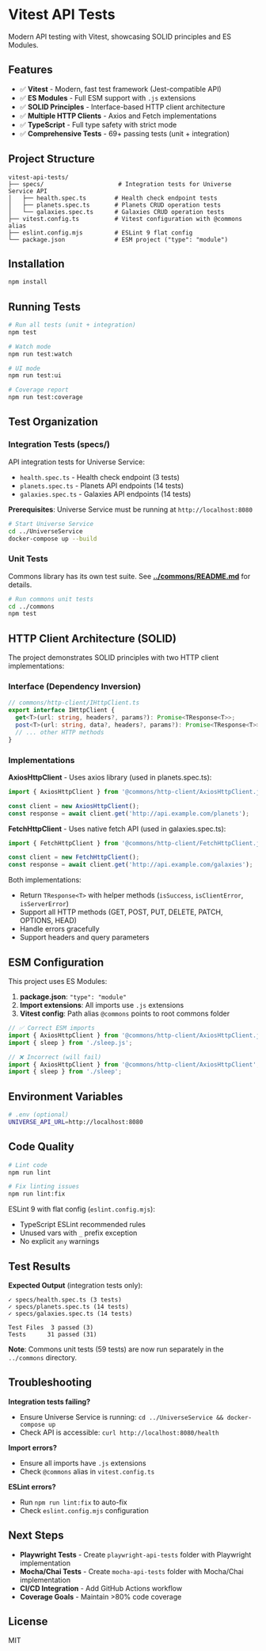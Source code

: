 # Vitest API Tests

Modern API testing with Vitest, showcasing SOLID principles and ES Modules.

## Features

- ✅ **Vitest** - Modern, fast test framework (Jest-compatible API)
- ✅ **ES Modules** - Full ESM support with `.js` extensions
- ✅ **SOLID Principles** - Interface-based HTTP client architecture
- ✅ **Multiple HTTP Clients** - Axios and Fetch implementations
- ✅ **TypeScript** - Full type safety with strict mode
- ✅ **Comprehensive Tests** - 69+ passing tests (unit + integration)

## Project Structure

```
vitest-api-tests/
├── specs/                     # Integration tests for Universe Service API
│   ├── health.spec.ts        # Health check endpoint tests
│   ├── planets.spec.ts       # Planets CRUD operation tests
│   └── galaxies.spec.ts      # Galaxies CRUD operation tests
├── vitest.config.ts          # Vitest configuration with @commons alias
├── eslint.config.mjs         # ESLint 9 flat config
└── package.json              # ESM project ("type": "module")
```

## Installation

```bash
npm install
```

## Running Tests

```bash
# Run all tests (unit + integration)
npm test

# Watch mode
npm run test:watch

# UI mode
npm run test:ui

# Coverage report
npm run test:coverage
```

## Test Organization

### Integration Tests (specs/)

API integration tests for Universe Service:
- `health.spec.ts` - Health check endpoint (3 tests)
- `planets.spec.ts` - Planets API endpoints (14 tests)
- `galaxies.spec.ts` - Galaxies API endpoints (14 tests)

**Prerequisites**: Universe Service must be running at `http://localhost:8080`

```bash
# Start Universe Service
cd ../UniverseService
docker-compose up --build
```

### Unit Tests

Commons library has its own test suite. See **[../commons/README.md](../commons/README.md)** for details.

```bash
# Run commons unit tests
cd ../commons
npm test
```

## HTTP Client Architecture (SOLID)

The project demonstrates SOLID principles with two HTTP client implementations:

### Interface (Dependency Inversion)

```typescript
// commons/http-client/IHttpClient.ts
export interface IHttpClient {
  get<T>(url: string, headers?, params?): Promise<TResponse<T>>;
  post<T>(url: string, data?, headers?, params?): Promise<TResponse<T>>;
  // ... other HTTP methods
}
```

### Implementations

**AxiosHttpClient** - Uses axios library (used in planets.spec.ts):
```typescript
import { AxiosHttpClient } from '@commons/http-client/AxiosHttpClient.js';

const client = new AxiosHttpClient();
const response = await client.get('http://api.example.com/planets');
```

**FetchHttpClient** - Uses native fetch API (used in galaxies.spec.ts):
```typescript
import { FetchHttpClient } from '@commons/http-client/FetchHttpClient.js';

const client = new FetchHttpClient();
const response = await client.get('http://api.example.com/galaxies');
```

Both implementations:
- Return `TResponse<T>` with helper methods (`isSuccess`, `isClientError`, `isServerError`)
- Support all HTTP methods (GET, POST, PUT, DELETE, PATCH, OPTIONS, HEAD)
- Handle errors gracefully
- Support headers and query parameters

## ESM Configuration

This project uses ES Modules:

1. **package.json**: `"type": "module"`
2. **Import extensions**: All imports use `.js` extensions
3. **Vitest config**: Path alias `@commons` points to root commons folder

```typescript
// ✅ Correct ESM imports
import { AxiosHttpClient } from '@commons/http-client/AxiosHttpClient.js';
import { sleep } from './sleep.js';

// ❌ Incorrect (will fail)
import { AxiosHttpClient } from '@commons/http-client/AxiosHttpClient';
import { sleep } from './sleep';
```

## Environment Variables

```bash
# .env (optional)
UNIVERSE_API_URL=http://localhost:8080
```

## Code Quality

```bash
# Lint code
npm run lint

# Fix linting issues
npm run lint:fix
```

ESLint 9 with flat config (`eslint.config.mjs`):
- TypeScript ESLint recommended rules
- Unused vars with `_` prefix exception
- No explicit `any` warnings

## Test Results

**Expected Output** (integration tests only):
```
✓ specs/health.spec.ts (3 tests)
✓ specs/planets.spec.ts (14 tests)
✓ specs/galaxies.spec.ts (14 tests)

Test Files  3 passed (3)
Tests      31 passed (31)
```

**Note**: Commons unit tests (59 tests) are now run separately in the `../commons` directory.

## Troubleshooting

**Integration tests failing?**
- Ensure Universe Service is running: `cd ../UniverseService && docker-compose up`
- Check API is accessible: `curl http://localhost:8080/health`

**Import errors?**
- Ensure all imports have `.js` extensions
- Check `@commons` alias in `vitest.config.ts`

**ESLint errors?**
- Run `npm run lint:fix` to auto-fix
- Check `eslint.config.mjs` configuration

## Next Steps

- **Playwright Tests** - Create `playwright-api-tests` folder with Playwright implementation
- **Mocha/Chai Tests** - Create `mocha-api-tests` folder with Mocha/Chai implementation
- **CI/CD Integration** - Add GitHub Actions workflow
- **Coverage Goals** - Maintain >80% code coverage

## License

MIT
